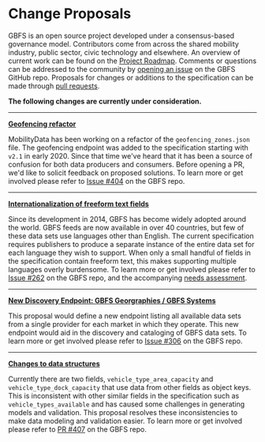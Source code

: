 # Change Proposals 

GBFS is an open source project developed under a consensus-based governance model. Contributors come from across the shared mobility industry, public sector, civic technology and elsewhere. An overview of current work can be found on the [Project Roadmap](https://github.com/NABSA/gbfs/wiki/Project-Roadmap). Comments or questions can be addressed to the community by [opening an issue](https://github.com/NABSA/gbfs/issues) on the GBFS GitHub repo. Proposals for changes or additions to the specification can be made through [pull requests](https://github.com/NABSA/gbfs/pulls).


**The following changes are currently under consideration.**

<hr>

**[Geofencing refactor](https://github.com/NABSA/gbfs/issues/404)**

MobilityData has been working on a refactor of the `geofencing_zones.json` file. The geofencing endpoint was added to the specification starting with `v2.1` in early 2020. Since that time we've heard that it has been a source of confusion for both data producers and consumers. Before opening a PR, we'd like to solicit feedback on proposed solutions. To learn more or get involved please refer to [Issue #404](https://github.com/NABSA/gbfs/issues/404) on the GBFS repo.

<hr>

**[Internationalization of freeform text fields](https://github.com/NABSA/gbfs/issues/262)**

Since its development in 2014, GBFS has become widely adopted around the world. GBFS feeds are now available in over 40 countries, but few of these data sets use languages other than English.  The current specification requires publishers to produce a separate instance of the entire data set for each language they wish to support. When only a small handful of fields in the specification contain freeform text, this makes supporting multiple languages overly burdensome. To learn more or get involved please refer to [Issue #262](https://github.com/NABSA/gbfs/issues/262) on the GBFS repo, and the accompanying [needs assessment](https://docs.google.com/document/d/14eF9mZSZoBCVyiCnBGfjn2UbCX_v0RaMLxi43lGXTWo/edit?usp=sharing).

<hr>

**[New Discovery Endpoint: GBFS Georgraphies / GBFS Systems](https://github.com/NABSA/gbfs/issues/306)**

This proposal would define a new endpoint listing all available data sets from a single provider for each market in which they operate. This new endpoint would aid in the discovery and cataloging of GBFS data sets. To learn more or get involved please refer to [Issue #306](https://github.com/NABSA/gbfs/issues/306) on the GBFS repo.

<hr>

**[Changes to data structures](https://github.com/NABSA/gbfs/pull/407)**

Currently there are two fields, `vehicle_type_area_capacity` and `vehicle_type_dock_capacity` that use data from other fields as object keys. This is inconsistent with other similar fields in the specification such as `vehicle_types_available` and has caused some challenges in generating models and validation. This proposal resolves these inconsistencies to make data modeling and validation easier. To learn more or get involved please refer to [PR #407](https://github.com/NABSA/gbfs/pull/407) on the GBFS repo.